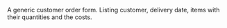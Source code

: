 A generic customer order form.  Listing customer, delivery date, items with their quantities and the costs.
